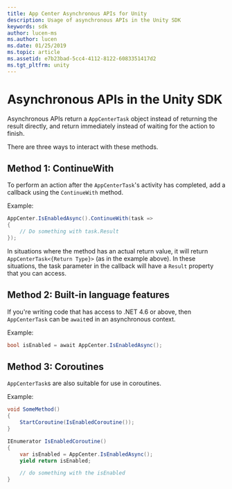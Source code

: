 ```yaml
---
title: App Center Asynchronous APIs for Unity
description: Usage of asynchronous APIs in the Unity SDK
keywords: sdk
author: lucen-ms
ms.author: lucen
ms.date: 01/25/2019
ms.topic: article
ms.assetid: e7b23bad-5cc4-4112-8122-6083351417d2
ms.tgt_pltfrm: unity
---
```


# Asynchronous APIs in the Unity SDK
Asynchronous APIs return a `AppCenterTask` object instead of returning the result directly, and return immediately instead of waiting for the action to finish.

There are three ways to interact with these methods.

## Method 1: ContinueWith
To perform an action after the `AppCenterTask`'s activity has completed, add a callback using the `ContinueWith` method.

Example:
```csharp
AppCenter.IsEnabledAsync().ContinueWith(task =>
{
    // Do something with task.Result
});
```

In situations where the method has an actual return value, it will return `AppCenterTask<{Return Type}>` (as in the example above). In these situations, the task parameter in the callback will have a `Result` property that you can access.

## Method 2: Built-in language features
If you're writing code that has access to .NET 4.6 or above, then `AppCenterTask` can be `await`ed in an asynchronous context.

Example:
```csharp
bool isEnabled = await AppCenter.IsEnabledAsync();
```

## Method 3: Coroutines
`AppCenterTask`s are also suitable for use in coroutines.

Example:
```csharp
void SomeMethod()
{
    StartCoroutine(IsEnabledCoroutine());
}

IEnumerator IsEnabledCoroutine()
{
    var isEnabled = AppCenter.IsEnabledAsync();
    yield return isEnabled;

    // do something with the isEnabled
}
```

